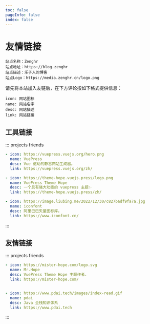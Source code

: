 ```yaml
---
toc: false
pageInfo: false
index: false
---
```


# 友情链接

```
站点名称：Zenghr
站点地址：https://blog.zenghr
站点描述：乐子人的博客
站点Logo：https://media.zenghr.cn/logo.png
```

请先将本站加入友链后，在下方评论按如下格式提供信息：

```
icon: 网站图标
name: 网站名字
desc: 网站描述
link: 网站链接
```

## 工具链接

::: projects friends

```yaml
- icon: https://vuepress.vuejs.org/hero.png
  name: VuePress
  desc: Vue 驱动的静态网站生成器。
  link: https://vuepress.vuejs.org/zh/

- icon: https://theme-hope.vuejs.press/logo.png
  name: VuePress Theme Hope
  desc: 一个具有强大功能的 vuepress 主题✨
  link: https://theme-hope.vuejs.press/zh/

- icon: https://image.liubing.me/2022/12/30/c827badf9fa7a.jpg
  name: iconfont
  desc: 阿里巴巴矢量图标库。
  link: https://www.iconfont.cn/
```

:::

## 友情链接

::: projects friends

```yaml
- icon: https://mister-hope.com/logo.svg
  name: Mr.Hope
  desc: VuePress Theme Hope 主题作者。
  link: https://mister-hope.com/


- icon: https://www.pdai.tech/images/index-read.gif
  name: pdai
  desc: Java 全栈知识体系
  link: https://www.pdai.tech

```

:::